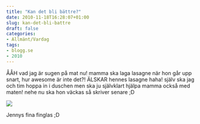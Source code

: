 ```yaml
---
title: "Kan det bli bättre?"
date: 2010-11-18T16:28:07+01:00
slug: kan-det-bli-battre
draft: false
categories:
- Allmänt/Vardag
tags:
- blogg.se
- 2010
---
```

ÅÅH vad jag är sugen på mat nu! mamma ska laga lasagne när hon går upp snart, hur awesome är inte det?! ÄLSKAR hennes lasagne haha! själv ska jag och tim hoppa in i duschen men ska ju självklart hjälpa mamma också med maten! nehe nu ska hon väckas så skriver senare ;D  
  
![](/assets/images/blogg.se/dsc05953_117702696.jpg)  
  
Jennys fina finglas ;D